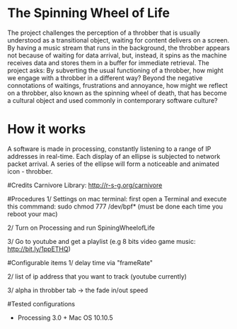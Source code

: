 # The Spinning Wheel of Life
The project challenges the perception of a throbber that is usually understood as a transitional object, waiting for content delivers on a screen. By having a music stream that runs in the background, the throbber appears not because of waiting for data arrival, but, instead, it spins as the machine receives data and stores them in a buffer for immediate retrieval. The project asks: By subverting the usual functioning of a throbber, how might we engage with a throbber in a different way? Beyond the negative connotations of waitings, frustrations and annoyance, how might we reflect on a throbber, also known as the spinning wheel of death, that has become a cultural object and used commonly in contemporary software culture? 

# How it works
A software is made in processing, constantly listening to a range of IP addresses in real-time. Each display of an ellipse is subjected to network packet arrival. A series of the ellipse will form a noticeable and animated icon - throbber. 

#Credits
Carnivore Library: http://r-s-g.org/carnivore

#Procedures
1/ Settings on mac terminal: first open a Terminal and execute this commmand: sudo chmod 777 /dev/bpf* 
   (must be done each time you reboot your mac)
   
2/ Turn on Processing and run SpiningWheelofLife

3/ Go to youtube and get a playlist (e.g 8 bits video game music: http://bit.ly/1ppETHQ)

#Configurable items
1/ delay time via "frameRate"

2/ list of ip address that you want to track (youtube currently)

3/ alpha in throbber tab -> the fade in/out speed

#Tested configurations
- Processing 3.0 + Mac OS 10.10.5

